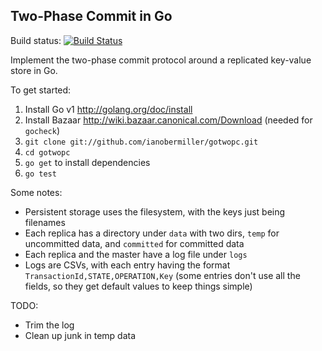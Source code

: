 ## Two-Phase Commit in Go

Build status: [![Build Status](http://goci.me/project/image/github.com/ianobermiller/gotwopc)](http://goci.me/project/github.com/ianobermiller/gotwopc)

Implement the two-phase commit protocol around a replicated key-value store in Go.

To get started:

1. Install Go v1 http://golang.org/doc/install
2. Install Bazaar http://wiki.bazaar.canonical.com/Download (needed for `gocheck`)
3. `git clone git://github.com/ianobermiller/gotwopc.git`
4. `cd gotwopc`
5. `go get` to install dependencies
6. `go test`

Some notes:

* Persistent storage uses the filesystem, with the keys just being filenames
* Each replica has a directory under `data` with two dirs, `temp` for uncommitted data, and `committed` for committed data
* Each replica and the master have a log file under `logs`
* Logs are CSVs, with each entry having the format `TransactionId,STATE,OPERATION,Key` (some entries don't use all the fields, so they get default values to keep things simple)

TODO:

* Trim the log
* Clean up junk in temp data